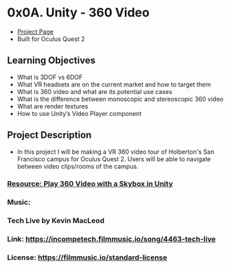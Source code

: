 # 0x0A. Unity - 360 Video
- [Project Page](https://intranet.hbtn.io/projects/523)
- Built for Oculus Quest 2

## Learning Objectives
- What is 3DOF vs 6DOF
- What VR headsets are on the current market and how to target them
- What is 360 video and what are its potential use cases
- What is the difference between monoscopic and stereoscopic 360 video
- What are render textures
- How to use Unity’s Video Player component

## Project Description
- In this project I will be making a VR 360 video tour of Holberton's San Francisco campus for Oculus Quest 2. Users will be able to navigate between video clips/rooms of the campus.

### [Resource: Play 360 Video with a Skybox in Unity](https://learn.unity.com/tutorial/play-360-video-with-a-skybox-in-unity)

### Music:
### Tech Live by Kevin MacLeod
### Link: https://incompetech.filmmusic.io/song/4463-tech-live
### License: https://filmmusic.io/standard-license
